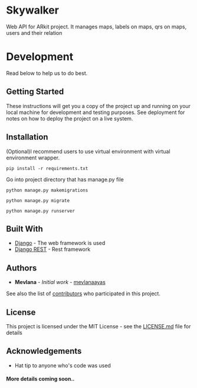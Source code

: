 # Skywalker

Web API for ARkit project. It manages maps, labels on maps, qrs on maps, users and their relation

# Development

Read below to help us to do best.

## Getting Started

These instructions will get you a copy of the project up and running on your local machine for development and testing purposes. See deployment for notes on how to deploy the project on a live system.

## Installation
(Optional)I recommend users to use virtual environment with virtual environment wrapper.

`
pip install -r requirements.txt
`

Go into project directory that has manage.py file

`python manage.py makemigrations`


`python manage.py migrate`

`python manage.py runserver`

## Built With

* [Django](https://docs.djangoproject.com/en/1.11/) - The web framework is used
* [Django REST](http://www.django-rest-framework.org) - Rest framework


## Authors

* **Mevlana** - *Initial work* - [mevlanaayas](https://github.com/mevlanaayas)

See also the list of [contributors](https://github.com/mevlanaayas/django-teams/contributors) who participated in this project.

## License

This project is licensed under the MIT License - see the [LICENSE.md](https://github.com/mevlanaayas/django-teams/blob/master/LICENSE.txt) file for details

## Acknowledgements

* Hat tip to anyone who's code was used

#### More details coming soon..